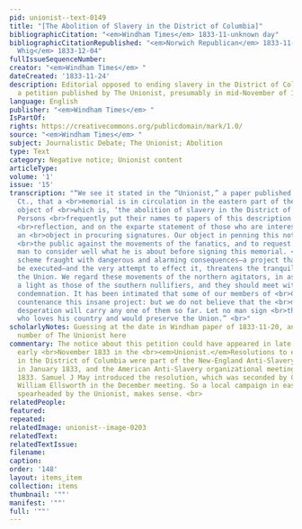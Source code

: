 ```yaml
---
pid: unionist--text-0149
title: "[The Abolition of Slavery in the District of Columbia]"
bibliographicCitation: "<em>Windham Times</em> 1833-11-unknown day"
bibliographicCitationRepublished: "<em>Norwich Republican</em> 1833-11-27; <em>Hampden
  Whig</em> 1833-12-04"
fullIssueSequenceNumber: 
creator: "<em>Windham Times</em> "
dateCreated: '1833-11-24'
description: Editorial opposed to ending slavery in the District of Columbia; references
  a petition published by The Unionist, presumably in mid-November of 1833.
language: English
publisher: "<em>Windham Times</em> "
IsPartOf: 
rights: https://creativecommons.org/publicdomain/mark/1.0/
source: "<em>Windham Times</em> "
subject: Journalistic Debate; The Unionist; Abolition
type: Text
category: Negative notice; Unionist content
articleType: 
volume: '1'
issue: '15'
transcription: "“We see it stated in the “Unionist,” a paper published at Brooklyn,
  Ct., that a <br>memorial is in circulation in the eastern part of the State, the
  object of <br>which is, ‘the abolition of slavery in the District of Columbia.’
  Persons <br>frequently put their names to papers of this description without sufficient
  <br>reflection, and on the exparte statement of those who are interested, or have
  an <br>object in procuring signatures. Our object in penning this notice is to caution
  <br>the public against the movements of the fanatics, and to request every <br>intelligent
  man to consider well what he is about before signing this memorial. <br>It as a
  scheme fraught with dangerous and alarming consequences—a project that <br>cannot
  be executed—and the very attempt to effect it, threatens the tranquility <br>of
  the Union. We regard these movements of the northern agitators, in as <br>infamous
  a light as those of the southern nullifiers, and they should meet with <br>universal
  condemnation. It has been intimated that some of our members of <br>Congress would
  countenance this insane project: but we do not believe that the <br>madness of party
  desperation will carry any one of them so far. Let no man sign <br>this memorial
  who loves his country and would preserve the Union.” <br>"
scholarlyNotes: Guessing at the date in Windham paper of 1833-11-20, and the issue
  number of The Unionist here
commentary: The notice about this petition could have appeared in late October or
  early <br>November 1833 in the <br><em>Unionist.</em>Resolutions to end slavery
  in the District of Columbia were part of the New-England Anti-Slavery <br>meeting
  in January 1833, and the American Anti-Slavery organizational meeting in <br>December
  1833. Samuel J May introduced the resolution, which was seconded by Crandall lawyer
  William Ellsworth in the December meeting. So a local campaign in eastern Connecticut,
  spearheaded by the Unionist, makes sense. <br>
relatedPeople: 
featured: 
repeated: 
relatedImage: unionist--image-0203
relatedText: 
relatedTextIssue: 
filename: 
caption: 
order: '148'
layout: items_item
collection: items
thumbnail: '""'
manifest: '""'
full: '""'
---
```

